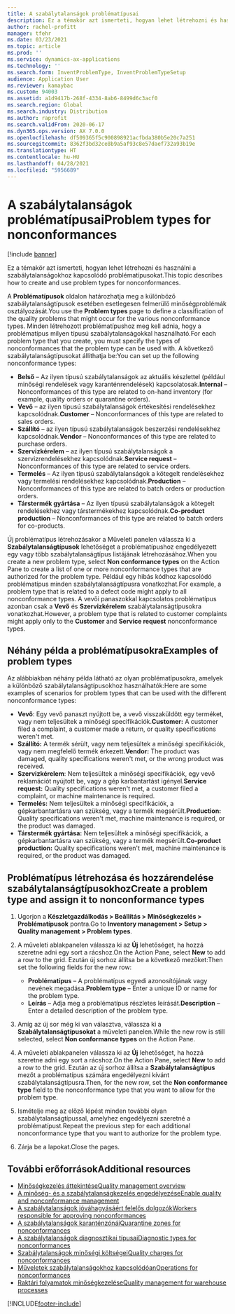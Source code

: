 ```yaml
---
title: A szabálytalanságok problématípusai
description: Ez a témakör azt ismerteti, hogyan lehet létrehozni és használni a szabálytalanságokhoz kapcsolódó problématípusokat.
author: rachel-profitt
manager: tfehr
ms.date: 03/23/2021
ms.topic: article
ms.prod: ''
ms.service: dynamics-ax-applications
ms.technology: ''
ms.search.form: InventProblemType, InventProblemTypeSetup
audience: Application User
ms.reviewer: kamaybac
ms.custom: 94003
ms.assetid: a1d9417b-268f-4334-8ab6-8499d6c3acf0
ms.search.region: Global
ms.search.industry: Distribution
ms.author: raprofit
ms.search.validFrom: 2020-06-17
ms.dyn365.ops.version: AX 7.0.0
ms.openlocfilehash: df509365f5c900898921acfbda380b5e20c7a251
ms.sourcegitcommit: 8362f3bd32ce8b9a5af93c8e57daef732a93b19e
ms.translationtype: HT
ms.contentlocale: hu-HU
ms.lasthandoff: 04/28/2021
ms.locfileid: "5956689"
---
```

# <a name="problem-types-for-nonconformances"></a><span data-ttu-id="160ed-103">A szabálytalanságok problématípusai</span><span class="sxs-lookup"><span data-stu-id="160ed-103">Problem types for nonconformances</span></span>

[!include [banner](../includes/banner.md)]

<span data-ttu-id="160ed-104">Ez a témakör azt ismerteti, hogyan lehet létrehozni és használni a szabálytalanságokhoz kapcsolódó problématípusokat.</span><span class="sxs-lookup"><span data-stu-id="160ed-104">This topic describes how to create and use problem types for nonconformances.</span></span>

<span data-ttu-id="160ed-105">A **Problématípusok** oldalon határozhatja meg a különböző szabálytalanságtípusok esetében esetlegesen felmerülő minőségproblémák osztályozását.</span><span class="sxs-lookup"><span data-stu-id="160ed-105">You use the **Problem types** page to define a classification of the quality problems that might occur for the various nonconformance types.</span></span> <span data-ttu-id="160ed-106">Minden létrehozott problématípushoz meg kell adnia, hogy a problématípus milyen típusú szabálytalanságokkal használható.</span><span class="sxs-lookup"><span data-stu-id="160ed-106">For each problem type that you create, you must specify the types of nonconformances that the problem type can be used with.</span></span> <span data-ttu-id="160ed-107">A következő szabálytalanságtípusokat állíthatja be:</span><span class="sxs-lookup"><span data-stu-id="160ed-107">You can set up the following nonconformance types:</span></span>

- <span data-ttu-id="160ed-108">**Belső** – Az ilyen típusú szabálytalanságok az aktuális készlettel (például minőségi rendelések vagy karanténrendelések) kapcsolatosak.</span><span class="sxs-lookup"><span data-stu-id="160ed-108">**Internal** – Nonconformances of this type are related to on-hand inventory (for example, quality orders or quarantine orders).</span></span>
- <span data-ttu-id="160ed-109">**Vevő** – az ilyen típusú szabálytalanságok értékesítési rendelésekhez kapcsolódnak.</span><span class="sxs-lookup"><span data-stu-id="160ed-109">**Customer** – Nonconformances of this type are related to sales orders.</span></span>
- <span data-ttu-id="160ed-110">**Szállító** – az ilyen típusú szabálytalanságok beszerzési rendelésekhez kapcsolódnak.</span><span class="sxs-lookup"><span data-stu-id="160ed-110">**Vendor** – Nonconformances of this type are related to purchase orders.</span></span>
- <span data-ttu-id="160ed-111">**Szervizkérelem** – az ilyen típusú szabálytalanságok a szervizrendelésekhez kapcsolódnak.</span><span class="sxs-lookup"><span data-stu-id="160ed-111">**Service request** – Nonconformances of this type are related to service orders.</span></span>
- <span data-ttu-id="160ed-112">**Termelés** – Az ilyen típusú szabálytalanságok a kötegelt rendelésekhez vagy termelési rendelésekhez kapcsolódnak.</span><span class="sxs-lookup"><span data-stu-id="160ed-112">**Production** – Nonconformances of this type are related to batch orders or production orders.</span></span>
- <span data-ttu-id="160ed-113">**Társtermék gyártása** – Az ilyen típusú szabálytalanságok a kötegelt rendelésekhez vagy társtermékekhez kapcsolódnak.</span><span class="sxs-lookup"><span data-stu-id="160ed-113">**Co-product production** – Nonconformances of this type are related to batch orders for co-products.</span></span>

<span data-ttu-id="160ed-114">Új problématípus létrehozásakor a Műveleti panelen válassza ki a **Szabálytalanságtípusok** lehetőséget a problématípushoz engedélyezett egy vagy több szabálytalanságtípus listájának létrehozásához.</span><span class="sxs-lookup"><span data-stu-id="160ed-114">When you create a new problem type, select **Non conformance types** on the Action Pane to create a list of one or more nonconformance types that are authorized for the problem type.</span></span> <span data-ttu-id="160ed-115">Például egy hibás kódhoz kapcsolódó problématípus minden szabálytalanságtípusra vonatkozhat.</span><span class="sxs-lookup"><span data-stu-id="160ed-115">For example, a problem type that is related to a defect code might apply to all nonconformance types.</span></span> <span data-ttu-id="160ed-116">A vevői panaszokkal kapcsolatos problématípus azonban csak a **Vevő** és **Szervizkérelem** szabálytalanságtípusokra vonatkozhat.</span><span class="sxs-lookup"><span data-stu-id="160ed-116">However, a problem type that is related to customer complaints might apply only to the **Customer** and **Service request** nonconformance types.</span></span>

## <a name="examples-of-problem-types"></a><span data-ttu-id="160ed-117">Néhány példa a problématípusokra</span><span class="sxs-lookup"><span data-stu-id="160ed-117">Examples of problem types</span></span>

<span data-ttu-id="160ed-118">Az alábbiakban néhány példa látható az olyan problématípusokra, amelyek a különböző szabálytalanságtípusokhoz használhatók:</span><span class="sxs-lookup"><span data-stu-id="160ed-118">Here are some examples of scenarios for problem types that can be used with the different nonconformance types:</span></span>

- <span data-ttu-id="160ed-119">**Vevő**: Egy vevő panaszt nyújtott be, a vevő visszaküldött egy terméket, vagy nem teljesültek a minőségi specifikációk.</span><span class="sxs-lookup"><span data-stu-id="160ed-119">**Customer:** A customer filed a complaint, a customer made a return, or quality specifications weren't met.</span></span>
- <span data-ttu-id="160ed-120">**Szállító:** A termék sérült, vagy nem teljesültek a minőségi specifikációk, vagy nem megfelelő termék érkezett.</span><span class="sxs-lookup"><span data-stu-id="160ed-120">**Vendor:** The product was damaged, quality specifications weren't met, or the wrong product was received.</span></span>
- <span data-ttu-id="160ed-121">**Szervizkérelem**: Nem teljesültek a minőségi specifikációk, egy vevő reklamációt nyújtott be, vagy a gép karbantartást igényel.</span><span class="sxs-lookup"><span data-stu-id="160ed-121">**Service request:** Quality specifications weren't met, a customer filed a complaint, or machine maintenance is required.</span></span>
- <span data-ttu-id="160ed-122">**Termelés:** Nem teljesültek a minőségi specifikációk, a gépkarbantartásra van szükség, vagy a termék megsérült.</span><span class="sxs-lookup"><span data-stu-id="160ed-122">**Production:** Quality specifications weren't met, machine maintenance is required, or the product was damaged.</span></span>
- <span data-ttu-id="160ed-123">**Társtermék gyártása:** Nem teljesültek a minőségi specifikációk, a gépkarbantartásra van szükség, vagy a termék megsérült.</span><span class="sxs-lookup"><span data-stu-id="160ed-123">**Co-product production:** Quality specifications weren't met, machine maintenance is required, or the product was damaged.</span></span>

## <a name="create-a-problem-type-and-assign-it-to-nonconformance-types"></a><span data-ttu-id="160ed-124">Problématípus létrehozása és hozzárendelése szabálytalanságtípusokhoz</span><span class="sxs-lookup"><span data-stu-id="160ed-124">Create a problem type and assign it to nonconformance types</span></span>

1. <span data-ttu-id="160ed-125">Ugorjon a **Készletgazdálkodás \> Beállítás \> Minőségkezelés \> Problématípusok** pontra.</span><span class="sxs-lookup"><span data-stu-id="160ed-125">Go to **Inventory management \> Setup \> Quality management \> Problem types**.</span></span>
1. <span data-ttu-id="160ed-126">A műveleti ablakpanelen válassza ki az **Új** lehetőséget, ha hozzá szeretne adni egy sort a rácshoz.</span><span class="sxs-lookup"><span data-stu-id="160ed-126">On the Action Pane, select **New** to add a row to the grid.</span></span> <span data-ttu-id="160ed-127">Ezután új sorhoz állítsa be a következő mezőket:</span><span class="sxs-lookup"><span data-stu-id="160ed-127">Then set the following fields for the new row:</span></span>

    - <span data-ttu-id="160ed-128">**Problématípus** – A problématípus egyedi azonosítójának vagy nevének megadása.</span><span class="sxs-lookup"><span data-stu-id="160ed-128">**Problem type** – Enter a unique ID or name for the problem type.</span></span>
    - <span data-ttu-id="160ed-129">**Leírás** – Adja meg a problématípus részletes leírását.</span><span class="sxs-lookup"><span data-stu-id="160ed-129">**Description** – Enter a detailed description of the problem type.</span></span>

1. <span data-ttu-id="160ed-130">Amíg az új sor még ki van választva, válassza ki a **Szabálytalanságtípusokat** a műveleti panelen.</span><span class="sxs-lookup"><span data-stu-id="160ed-130">While the new row is still selected, select **Non conformance types** on the Action Pane.</span></span>
1. <span data-ttu-id="160ed-131">A műveleti ablakpanelen válassza ki az **Új** lehetőséget, ha hozzá szeretne adni egy sort a rácshoz.</span><span class="sxs-lookup"><span data-stu-id="160ed-131">On the Action Pane, select **New** to add a row to the grid.</span></span> <span data-ttu-id="160ed-132">Ezután az új sorhoz állítsa a **Szabálytalanságtípus** mezőt a problématípus számára engedélyezni kívánt szabálytalanságtípusra.</span><span class="sxs-lookup"><span data-stu-id="160ed-132">Then, for the new row, set the **Non conformance type** field to the nonconformance type that you want to allow for the problem type.</span></span>
1. <span data-ttu-id="160ed-133">Ismételje meg az előző lépést minden további olyan szabálytalanságtípussal, amelyhez engedélyezni szeretné a problématípust.</span><span class="sxs-lookup"><span data-stu-id="160ed-133">Repeat the previous step for each additional nonconformance type that you want to authorize for the problem type.</span></span>
1. <span data-ttu-id="160ed-134">Zárja be a lapokat.</span><span class="sxs-lookup"><span data-stu-id="160ed-134">Close the pages.</span></span>

## <a name="additional-resources"></a><span data-ttu-id="160ed-135">További erőforrások</span><span class="sxs-lookup"><span data-stu-id="160ed-135">Additional resources</span></span>

- [<span data-ttu-id="160ed-136">Minőségkezelés áttekintése</span><span class="sxs-lookup"><span data-stu-id="160ed-136">Quality management overview</span></span>](quality-management-processes.md)
- [<span data-ttu-id="160ed-137">A minőség- és a szabálytalanságkezelés engedélyezése</span><span class="sxs-lookup"><span data-stu-id="160ed-137">Enable quality and nonconformance management</span></span>](enable-quality-management.md)
- [<span data-ttu-id="160ed-138">A szabálytalanságok jóváhagyásáért felelős dolgozók</span><span class="sxs-lookup"><span data-stu-id="160ed-138">Workers responsible for approving nonconformances</span></span>](quality-responsible-workers.md)
- [<span data-ttu-id="160ed-139">A szabálytalanságok karanténzónái</span><span class="sxs-lookup"><span data-stu-id="160ed-139">Quarantine zones for nonconformances</span></span>](quality-quarantine-zones.md)
- [<span data-ttu-id="160ed-140">A szabálytalanságok diagnosztikai típusai</span><span class="sxs-lookup"><span data-stu-id="160ed-140">Diagnostic types for nonconformances</span></span>](quality-diagnostic-types.md)
- [<span data-ttu-id="160ed-141">Szabálytalanságok minőségi költségei</span><span class="sxs-lookup"><span data-stu-id="160ed-141">Quality charges for nonconformances</span></span>](quality-charges.md)
- [<span data-ttu-id="160ed-142">Műveletek szabálytalanságokhoz kapcsolódóan</span><span class="sxs-lookup"><span data-stu-id="160ed-142">Operations for nonconformances</span></span>](quality-operations.md)
- [<span data-ttu-id="160ed-143">Raktári folyamatok minőségkezelése</span><span class="sxs-lookup"><span data-stu-id="160ed-143">Quality management for warehouse processes</span></span>](quality-management-for-warehouses-processes.md)

[!INCLUDE[footer-include](../../includes/footer-banner.md)]
